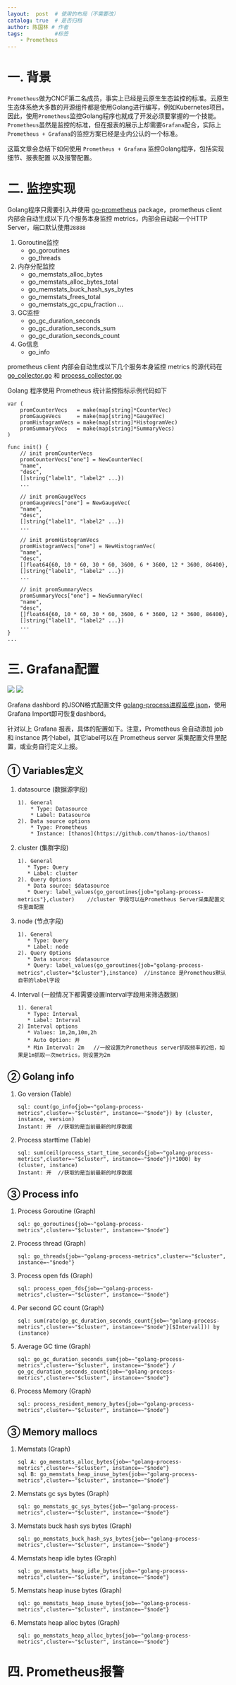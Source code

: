 ```yaml
---
layout:  post  # 使用的布局（不需要改）
catalog: true  # 是否归档
author: 陈国林 # 作者
tags:          #标签
    - Prometheus
---
```


# 一. 背景
`Prometheus`做为CNCF第二名成员，事实上已经是云原生生态监控的标准。云原生生态体系绝大多数的开源组件都是使用Golang进行编写，例如Kubernetes项目。因此，使用`Prometheus`监控Golang程序也就成了开发必须要掌握的一个技能。`Prometheus`虽然是监控的标准，但在报表的展示上却需要`Grafana`配合，实际上`Prometheus + Grafana`的监控方案已经是业内公认的一个标准。

这篇文章会总结下如何使用 `Prometheus + Grafana` 监控Golang程序，包括实现细节、报表配置 以及报警配置。

# 二. 监控实现
Golang程序只需要引入并使用 [go-prometheus](https://github.com/chenguolin/go-prometheus) package，prometheus client 内部会自动生成以下几个服务本身监控 metrics，内部会自动起一个HTTP Server，端口默认使用`28888`

1. Goroutine监控
   + go_goroutines
   + go_threads
2. 内存分配监控
   + go_memstats_alloc_bytes
   + go_memstats_alloc_bytes_total
   + go_memstats_buck_hash_sys_bytes
   + go_memstats_frees_total
   + go_memstats_gc_cpu_fraction
   ...
3. GC监控
   + go_gc_duration_seconds
   + go_gc_duration_seconds_sum
   + go_gc_duration_seconds_count
4. Go信息
   + go_info
   
prometheus client 内部会自动生成以下几个服务本身监控 metrics 的源代码在 [go_collector.go](https://github.com/prometheus/client_golang/blob/master/prometheus/go_collector.go) 和 [process_collector.go](https://github.com/prometheus/client_golang/blob/master/prometheus/process_collector.go)

Golang 程序使用 Prometheus 统计监控指标示例代码如下
```
var (
    promCounterVecs   = make(map[string]*CounterVec)
    promGaugeVecs     = make(map[string]*GaugeVec)
    promHistogramVecs = make(map[string]*HistogramVec)
    promSummaryVecs   = make(map[string]*SummaryVecs)
)

func init() {
    // init promCounterVecs
    promCounterVecs["one"] = NewCounterVec(
	"name",
	"desc",
	[]string{"label1", "label2" ...})
    ...

    // init promGaugeVecs
    promGaugeVecs["one"] = NewGaugeVec(
	"name",
	"desc",
	[]string{"label1", "label2" ...})
    ...

    // init promHistogramVecs
    promHistogramVecs["one"] = NewHistogramVec(
	"name",
	"desc",
	[]float64{60, 10 * 60, 30 * 60, 3600, 6 * 3600, 12 * 3600, 86400},
	[]string{"label1", "label2" ...})
    ...
    
    // init promSummaryVecs
    promSummaryVecs["one"] = NewSummaryVec(
	"name",
	"desc",
	[]float64{60, 10 * 60, 30 * 60, 3600, 6 * 3600, 12 * 3600, 86400},
	[]string{"label1", "label2" ...})
    ...
}
...

```

# 三. Grafana配置
![](https://github.com/chenguolin/chenguolin.github.io/blob/master/data/image/prometheus-monitor-golang-grafana-1.png?raw=true)
![](https://github.com/chenguolin/chenguolin.github.io/blob/master/data/image/prometheus-monitor-golang-grafana-2.png?raw=true)

Grafana dashbord 的JSON格式配置文件 [golang-process进程监控.json](https://github.com/chenguolin/chenguolin.github.io/blob/master/data/grafana/Golang-Process%E8%BF%9B%E7%A8%8B%E7%9B%91%E6%8E%A7.json)，使用Grafana Import即可恢复dashbord。

针对以上 Grafana 报表，具体的配置如下。注意，Prometheus 会自动添加 job 和 instance 两个label，其它label可以在 Prometheus server 采集配置文件里配置，或业务自行定义上报。

## ① Variables定义
1. datasource   (数据源字段)
   ```
   1). General
       * Type: Datasource
       * Label: Datasource
   2). Data source options
       * Type: Prometheus
       * Instance: [thanos](https://github.com/thanos-io/thanos)
    ```
2. cluster   (集群字段)
    ```
    1). General
       * Type: Query
       * Label: cluster
    2). Query Options
       * Data source: $datasource
       * Query: label_values(go_goroutines{job="golang-process-metrics"},cluster)    //cluster 字段可以在Prometheus Server采集配置文件里面配置
    ```
3. node   (节点字段)
    ```
    1). General
       * Type: Query
       * Label: node
    2). Query Options
       * Data source: $datasource
       * Query: label_values(go_goroutines{job="golang-process-metrics",cluster="$cluster"},instance)  //instance 是Prometheus默认自带的label字段
     ```
4. Interval  (一般情况下都需要设置Interval字段用来筛选数据)
    ```
    1). General
       * Type: Interval
       * Label: Interval
    2) Interval options
       * Values: 1m,2m,10m,2h
       * Auto Option: 开
       * Min Interval: 2m   //一般设置为Prometheus server抓取频率的2倍，如果是1m抓取一次metrics，则设置为2m
    ```
    
## ② Golang info
1. Go version  (Table)
   ```
   sql: count(go_info{job=~"golang-process-metrics",cluster=~"$cluster", instance=~"$node"}) by (cluster, instance, version)
   Instant: 开  //获取的是当前最新的时序数据
   ```
2. Process starttime  (Table)
   ```
   sql: sum(ceil(process_start_time_seconds{job=~"golang-process-metrics",cluster=~"$cluster", instance=~"$node"})*1000) by (cluster, instance)
   Instant: 开  //获取的是当前最新的时序数据
   ```
   
## ③ Process info
1. Process Goroutine  (Graph)
   ```
   sql: go_goroutines{job=~"golang-process-metrics",cluster=~"$cluster", instance=~"$node"}
   ```
2. Process thread    (Graph)
   ```
   sql: go_threads{job=~"golang-process-metrics",cluster=~"$cluster", instance=~"$node"}
   ```
3. Process open fds    (Graph)
   ```
   sql: process_open_fds{job=~"golang-process-metrics",cluster=~"$cluster", instance=~"$node"}  
   ```
4. Per second GC count    (Graph)
   ```
   sql: sum(rate(go_gc_duration_seconds_count{job=~"golang-process-metrics",cluster=~"$cluster", instance=~"$node"}[$Interval])) by (instance)
   ```
5. Average GC time   (Graph)
   ```
   sql: go_gc_duration_seconds_sum{job=~"golang-process-metrics",cluster=~"$cluster", instance=~"$node"} / go_gc_duration_seconds_count{job=~"golang-process-metrics",cluster=~"$cluster", instance=~"$node"}
   ```
6. Process Memory   (Graph)
   ```
   sql: process_resident_memory_bytes{job=~"golang-process-metrics",cluster=~"$cluster", instance=~"$node"}
   ```

## ③ Memory mallocs
1. Memstats   (Graph)
   ```
   sql A: go_memstats_alloc_bytes{job=~"golang-process-metrics",cluster=~"$cluster", instance=~"$node"}
   sql B: go_memstats_heap_inuse_bytes{job=~"golang-process-metrics",cluster=~"$cluster", instance=~"$node"}
   ```
2. Memstats gc sys bytes   (Graph)
   ```
   sql: go_memstats_gc_sys_bytes{job=~"golang-process-metrics",cluster=~"$cluster", instance=~"$node"}
   ```
3. Memstats buck hash sys bytes   (Graph)
   ```
   sql: go_memstats_buck_hash_sys_bytes{job=~"golang-process-metrics",cluster=~"$cluster", instance=~"$node"}
   ```
4. Memstats heap idle bytes   (Graph)
   ```
   sql: go_memstats_heap_idle_bytes{job=~"golang-process-metrics",cluster=~"$cluster", instance=~"$node"}
   ```
5. Memstats heap inuse bytes   (Graph)
   ```
   sql: go_memstats_heap_inuse_bytes{job=~"golang-process-metrics",cluster=~"$cluster", instance=~"$node"}
   ```
6. Memstats heap alloc bytes   (Graph)
   ```
   sql: go_memstats_heap_alloc_bytes{job=~"golang-process-metrics",cluster=~"$cluster", instance=~"$node"}
   ```

# 四. Prometheus报警
